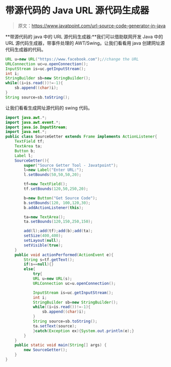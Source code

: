 # 带源代码的 Java URL 源代码生成器

> 原文：<https://www.javatpoint.com/url-source-code-generator-in-java>

**带源代码的 java 中的 URL 源代码生成器:**我们可以借助联网开发 Java 中的 URL 源代码生成器，带事件处理的 AWT/Swing。让我们看看用 java 创建网址源代码生成器的代码。

```java
URL u=new URL("https://www.facebook.com");//change the URL
URLConnection uc=u.openConnection();
InputStream is=uc.getInputStream();
int i;
StringBuilder sb=new StringBuilder();
while((i=is.read())!=-1){
	sb.append((char)i);
}
String source=sb.toString();

```

让我们看看生成网址源代码的 swing 代码。

```java
import java.awt.*;
import java.awt.event.*;
import java.io.InputStream;
import java.net.*;
public class SourceGetter extends Frame implements ActionListener{
	TextField tf;
	TextArea ta;
	Button b;
	Label l;
	SourceGetter(){
		super("Source Getter Tool - Javatpoint");
		l=new Label("Enter URL:");
		l.setBounds(50,50,50,20);

		tf=new TextField();
		tf.setBounds(120,50,250,20);

		b=new Button("Get Source Code");
		b.setBounds(120, 100,120,30);
		b.addActionListener(this);

		ta=new TextArea();
		ta.setBounds(120,150,250,150);

		add(l);add(tf);add(b);add(ta);
		setSize(400,400);
		setLayout(null);
		setVisible(true);
	}
	public void actionPerformed(ActionEvent e){
		String s=tf.getText();
		if(s==null){}
		else{
			try{
			URL u=new URL(s);
			URLConnection uc=u.openConnection();

			InputStream is=uc.getInputStream();
			int i;
			StringBuilder sb=new StringBuilder();
			while((i=is.read())!=-1){
				sb.append((char)i);
			}
			String source=sb.toString();
			ta.setText(source);
			}catch(Exception ex){System.out.println(e);}
		}
	}
	public static void main(String[] args) {
		new SourceGetter();
	}
}

```
